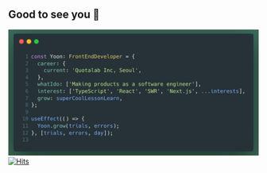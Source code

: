## Good to see you 🙌

![summaryImage](./assets/YoonSummary.png)
[![Hits](https://hits.seeyoufarm.com/api/count/incr/badge.svg?url=https%3A%2F%2Fgithub.com%2FYoonBaek&count_bg=%2300BF83&title_bg=%23545454&icon=github.svg&icon_color=%23E7E7E7&title=&edge_flat=false)](https://hits.seeyoufarm.com)
